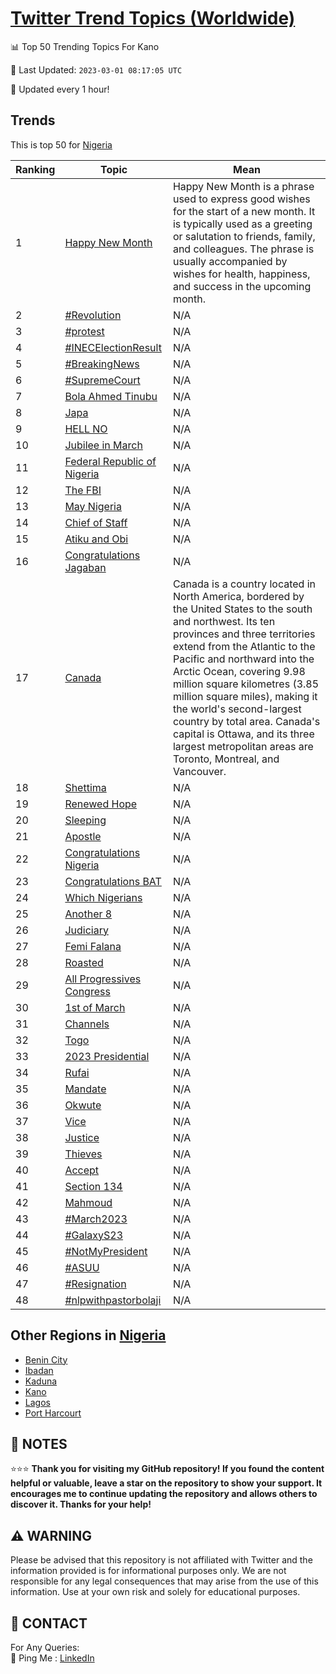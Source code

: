 [Twitter Trend Topics (Worldwide)](https://github.com/ErcinDedeoglu/Twitter-Trend-Topics)
==========


📊 Top 50 Trending Topics For Kano

📆 Last Updated: `2023-03-01 08:17:05 UTC`

🔧 Updated every 1 hour!


## Trends

This is top 50 for [Nigeria](</Nigeria>)

| Ranking | Topic | Mean |
| ------- | ------------ | ------------ |
| 1 | [Happy New Month](http://twitter.com/search?q=Happy+New+Month) | Happy New Month is a phrase used to express good wishes for the start of a new month. It is typically used as a greeting or salutation to friends, family, and colleagues. The phrase is usually accompanied by wishes for health, happiness, and success in the upcoming month. |
| 2 | [#Revolution](http://twitter.com/search?q=%23Revolution) | N/A |
| 3 | [#protest](http://twitter.com/search?q=%23protest) | N/A |
| 4 | [#INECElectionResult](http://twitter.com/search?q=%23INECElectionResult) | N/A |
| 5 | [#BreakingNews](http://twitter.com/search?q=%23BreakingNews) | N/A |
| 6 | [#SupremeCourt](http://twitter.com/search?q=%23SupremeCourt) | N/A |
| 7 | [Bola Ahmed Tinubu](http://twitter.com/search?q=Bola+Ahmed+Tinubu) | N/A |
| 8 | [Japa](http://twitter.com/search?q=Japa) | N/A |
| 9 | [HELL NO](http://twitter.com/search?q=HELL+NO) | N/A |
| 10 | [Jubilee in March](http://twitter.com/search?q=Jubilee+in+March) | N/A |
| 11 | [Federal Republic of Nigeria](http://twitter.com/search?q=Federal+Republic+of+Nigeria) | N/A |
| 12 | [The FBI](http://twitter.com/search?q=The+FBI) | N/A |
| 13 | [May Nigeria](http://twitter.com/search?q=May+Nigeria) | N/A |
| 14 | [Chief of Staff](http://twitter.com/search?q=Chief+of+Staff) | N/A |
| 15 | [Atiku and Obi](http://twitter.com/search?q=Atiku+and+Obi) | N/A |
| 16 | [Congratulations Jagaban](http://twitter.com/search?q=Congratulations+Jagaban) | N/A |
| 17 | [Canada](http://twitter.com/search?q=Canada) | Canada is a country located in North America, bordered by the United States to the south and northwest. Its ten provinces and three territories extend from the Atlantic to the Pacific and northward into the Arctic Ocean, covering 9.98 million square kilometres (3.85 million square miles), making it the world's second-largest country by total area. Canada's capital is Ottawa, and its three largest metropolitan areas are Toronto, Montreal, and Vancouver. |
| 18 | [Shettima](http://twitter.com/search?q=Shettima) | N/A |
| 19 | [Renewed Hope](http://twitter.com/search?q=Renewed+Hope) | N/A |
| 20 | [Sleeping](http://twitter.com/search?q=Sleeping) | N/A |
| 21 | [Apostle](http://twitter.com/search?q=Apostle) | N/A |
| 22 | [Congratulations Nigeria](http://twitter.com/search?q=Congratulations+Nigeria) | N/A |
| 23 | [Congratulations BAT](http://twitter.com/search?q=Congratulations+BAT) | N/A |
| 24 | [Which Nigerians](http://twitter.com/search?q=Which+Nigerians) | N/A |
| 25 | [Another 8](http://twitter.com/search?q=Another+8) | N/A |
| 26 | [Judiciary](http://twitter.com/search?q=Judiciary) | N/A |
| 27 | [Femi Falana](http://twitter.com/search?q=Femi+Falana) | N/A |
| 28 | [Roasted](http://twitter.com/search?q=Roasted) | N/A |
| 29 | [All Progressives Congress](http://twitter.com/search?q=All+Progressives+Congress) | N/A |
| 30 | [1st of March](http://twitter.com/search?q=1st+of+March) | N/A |
| 31 | [Channels](http://twitter.com/search?q=Channels) | N/A |
| 32 | [Togo](http://twitter.com/search?q=Togo) | N/A |
| 33 | [2023 Presidential](http://twitter.com/search?q=2023+Presidential) | N/A |
| 34 | [Rufai](http://twitter.com/search?q=Rufai) | N/A |
| 35 | [Mandate](http://twitter.com/search?q=Mandate) | N/A |
| 36 | [Okwute](http://twitter.com/search?q=Okwute) | N/A |
| 37 | [Vice](http://twitter.com/search?q=Vice) | N/A |
| 38 | [Justice](http://twitter.com/search?q=Justice) | N/A |
| 39 | [Thieves](http://twitter.com/search?q=Thieves) | N/A |
| 40 | [Accept](http://twitter.com/search?q=Accept) | N/A |
| 41 | [Section 134](http://twitter.com/search?q=Section+134) | N/A |
| 42 | [Mahmoud](http://twitter.com/search?q=Mahmoud) | N/A |
| 43 | [#March2023](http://twitter.com/search?q=%23March2023) | N/A |
| 44 | [#GalaxyS23](http://twitter.com/search?q=%23GalaxyS23) | N/A |
| 45 | [#NotMyPresident](http://twitter.com/search?q=%23NotMyPresident) | N/A |
| 46 | [#ASUU](http://twitter.com/search?q=%23ASUU) | N/A |
| 47 | [#Resignation](http://twitter.com/search?q=%23Resignation) | N/A |
| 48 | [#nlpwithpastorbolaji](http://twitter.com/search?q=%23nlpwithpastorbolaji) | N/A |



## Other Regions in [Nigeria](</Nigeria>)

* [Benin City](</Nigeria/Benin City.md>)
* [Ibadan](</Nigeria/Ibadan.md>)
* [Kaduna](</Nigeria/Kaduna.md>)
* [Kano](</Nigeria/Kano.md>)
* [Lagos](</Nigeria/Lagos.md>)
* [Port Harcourt](</Nigeria/Port Harcourt.md>)



## 📝 NOTES

⭐⭐⭐ **Thank you for visiting my GitHub repository! If you found the content helpful or valuable, leave a star on the repository to show your support. It encourages me to continue updating the repository and allows others to discover it. Thanks for your help!**


## ⚠️ WARNING

Please be advised that this repository is not affiliated with Twitter and the information provided is for informational purposes only. We are not responsible for any legal consequences that may arise from the use of this information. Use at your own risk and solely for educational purposes.


## 📨 CONTACT

 For Any Queries:  
            🏓 Ping Me : [LinkedIn](https://www.linkedin.com/in/ercindedeoglu/)
